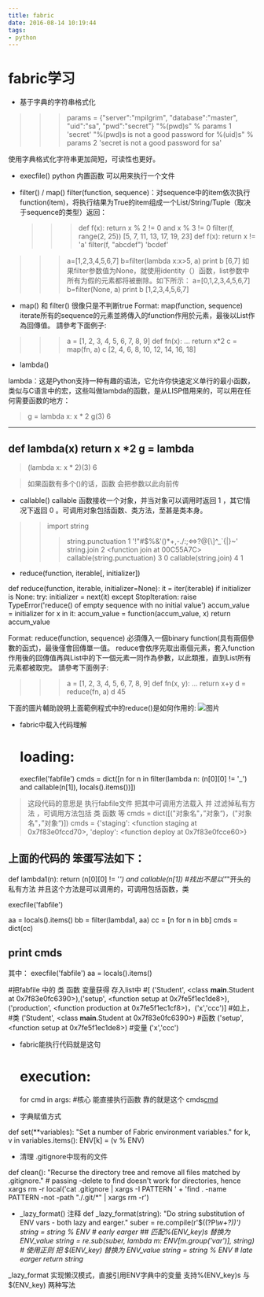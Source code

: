 ```yaml
---
title: fabric
date: 2016-08-14 10:19:44
tags: 
- python
---
```


# fabric学习
<!-- more -->
+ 基于字典的字符串格式化

>>> params = {"server":"mpilgrim", "database":"master", "uid":"sa", "pwd":"secret"}
>>> "%(pwd)s" % params                                    1
'secret'
>>> "%(pwd)s is not a good password for %(uid)s" % params 2
'secret is not a good password for sa'

使用字典格式化字符串更加简短，可读性也更好。

+ execfile()
 python 内置函数 可以用来执行一个文件

+ filter() / map()
    filter(function, sequence)：对sequence中的item依次执行function(item)，将执行结果为True的item组成一个List/String/Tuple（取决于sequence的类型）返回：
    >>> def f(x): return x % 2 != 0 and x % 3 != 0 
    >>> filter(f, range(2, 25)) 
    [5, 7, 11, 13, 17, 19, 23]
    >>> def f(x): return x != 'a' 
    >>> filter(f, "abcdef") 
    'bcdef'

>>>a=[1,2,3,4,5,6,7]
>>>b=filter(lambda x:x>5, a)
>>>print b
>>>[6,7]
如果filter参数值为None，就使用identity（）函数，list参数中所有为假的元素都将被删除。如下所示：
>>>a=[0,1,2,3,4,5,6,7]
b=filter(None, a)
>>>print b
>>>[1,2,3,4,5,6,7]

+ map()  和 filter() 很像只是不判断true
Format: map(function, sequence)
iterate所有的sequence的元素並將傳入的function作用於元素，最後以List作為回傳值。
請參考下面例子:

>>> a = [1, 2, 3, 4, 5, 6, 7, 8, 9]
>>> def fn(x):
...     return x*2
>>> c = map(fn, a)
>>> c
[2, 4, 6, 8, 10, 12, 14, 16, 18]

+ lambda()

lambda：这是Python支持一种有趣的语法，它允许你快速定义单行的最小函数，类似与C语言中的宏，这些叫做lambda的函数，是从LISP借用来的，可以用在任何需要函数的地方： 
> g = lambda x: x * 2 
> g(3) 
6 
-------------
def lambda(x)
    return x *2 
g = lambda
------------
> (lambda x: x * 2)(3) 
6

> 如果函数有多个()的话，函数 会把参数以此向前传
+ callable()
callable 函数接收一个对象，并当对象可以调用时返回 1 ，其它情况下返回 0 。可调用对象包括函数、类方法，至甚是类本身。
>> import string
>>> string.punctuation           1
'!"#$%&\'()*+,-./:;<=>?@[\\]^_`{|}~'
>>> string.join                  2
<function join at 00C55A7C>
>>> callable(string.punctuation) 3
0
>>> callable(string.join)        4
1


+ reduce(function, iterable[, initializer])

def reduce(function, iterable, initializer=None):
    it = iter(iterable)
    if initializer is None:
        try:
            initializer = next(it)
        except StopIteration:
            raise TypeError('reduce() of empty sequence with no initial value')
    accum_value = initializer
    for x in it:
        accum_value = function(accum_value, x)
    return accum_value

Format: reduce(function, sequence)
必須傳入一個binary function(具有兩個參數的函式)，最後僅會回傳單一值。
reduce會依序先取出兩個元素，套入function作用後的回傳值再與List中的下一個元素一同作為參數，以此類推，直到List所有元素都被取完。
請參考下面例子:

>>> a = [1, 2, 3, 4, 5, 6, 7, 8, 9]
>>> def fn(x, y):
...     return x+y
>>> d = reduce(fn, a)
>>> d
45

下面的圖片輔助說明上面範例程式中的reduce()是如何作用的:
![图片](https://az787680.vo.msecnd.net/user/law1009/1307/20137915243578.png)


+ fabric中载入代码理解

  # loading:
  execfile('fabfile')
  cmds = dict([n for n in filter(lambda n: (n[0][0] != '_') and callable(n[1]), locals().items())])

> 这段代码的意思是 执行fabfile文件 把其中可调用方法载入 并 过滤掉私有方法 ，可调用方法包括 类 函数 等
> cmds  = dict([("对象名"，”对象“)，("对象名"，”对象“)])
> cmds = {'staging': <function staging at 0x7f83e0fccd70>, 'deploy': <function deploy at 0x7f83e0fcce60>}

 上面的代码的 笨蛋写法如下：
----
def lambda1(n):
    return (n[0][0] != '_') and callable(n[1])
    #找出不是以"_"开头的私有方法  并且这个方法是可以调用的，可调用包括函数，类

execfile('fabfile')

aa = locals().items()
bb = filter(lambda1, aa)
cc = [n for n in bb]
cmds = dict(cc)

print cmds
----
其中：
execfile('fabfile')
aa = locals().items()

  #把fabfile 中的 类 函数 变量获得  存入list中
  #[ ('Student', <class __main__.Student at 0x7f83e0fc6390>),('setup', <function setup at 0x7fe5f1ec1de8>),
   ('production', <function production at 0x7fe5f1ec1cf8>)，('x','ccc')]
  #如上，
  #类 ('Student', <class __main__.Student at 0x7f83e0fc6390>)
  #函数 ('setup', <function setup at 0x7fe5f1ec1de8>)
  #变量 ('x','ccc')

+ fabric能执行代码就是这句
  # execution:
  for cmd in args:  #核心 能直接执行函数 靠的就是这个
    cmds[cmd]()

+ 字典赋值方式

def set(**variables):
  "Set a number of Fabric environment variables."
  for k, v in variables.items():
    ENV[k] = (v % ENV)

+ 清理 .gitignore中现有的文件

def clean():
    "Recurse the directory tree and remove all files matched by .gitignore."
    # passing -delete to find doesn't work for directories, hence xargs rm -r
    local('cat .gitignore | xargs -I PATTERN '
        + 'find . -name PATTERN -not -path "./.git/*" | xargs rm -r')

+ _lazy_format() 注释
def _lazy_format(string):
    "Do string substitution of ENV vars - both lazy and earger."
    suber = re.compile(r'\$\((?P<var>\w+?)\)')
    string = string % ENV # early earger  ## 匹配%(ENV_key)s  替换为 ENV_value
    string = re.sub(suber, lambda m: ENV[m.group('var')], string) # 使用正则 把 $(ENV_key) 替换为 ENV_value
    string = string % ENV # late earger
    return string

_lazy_format 实现懒汉模式，直接引用ENV字典中的变量 支持%(ENV_key)s    与 $(ENV_key)  两种写法



